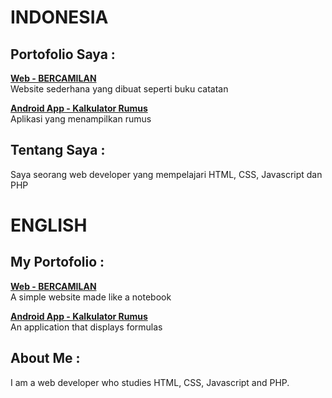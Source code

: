 # INDONESIA
## Portofolio Saya :

**[Web - BERCAMILAN](https://www.bercamilan.com/)**<br>
Website sederhana yang dibuat seperti buku catatan

**[Android App - Kalkulator Rumus](https://play.google.com/store/apps/details?id=com.bercamilan.kalkulator)**<br>
Aplikasi yang menampilkan rumus

## Tentang Saya :

Saya seorang web developer yang mempelajari HTML, CSS, Javascript dan PHP

# ENGLISH
## My Portofolio :

**[Web - BERCAMILAN](https://www.bercamilan.com/)**
<br>
A simple website made like a notebook

**[Android App - Kalkulator Rumus](https://play.google.com/store/apps/details?id=com.bercamilan.kalkulator)**
<br>
An application that displays formulas

## About Me :
I am a web developer who studies HTML, CSS, Javascript and PHP.
